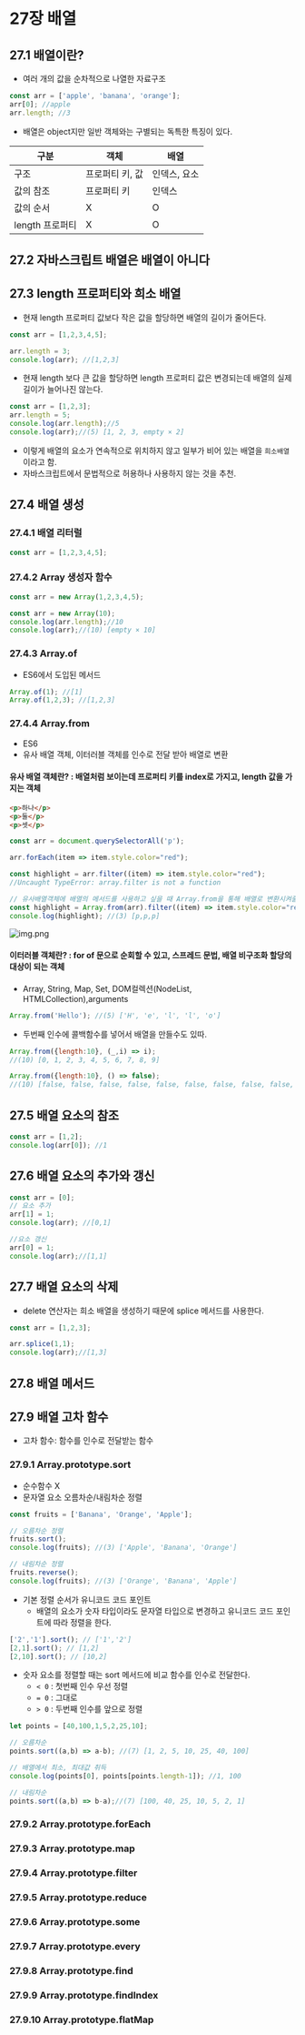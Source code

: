 # 27장 배열
## 27.1 배열이란?
- 여러 개의 값을 순차적으로 나열한 자료구조
```jsx
const arr = ['apple', 'banana', 'orange'];
arr[0]; //apple
arr.length; //3
```

- 배열은 object지만 일반 객체와는 구별되는 독특한 특징이 있다.

|구분|객체| 배열  |
|---|---|-----|
|구조|프로퍼티 키, 값|인덱스, 요소|
|값의 참조|프로퍼티 키|인덱스|
|값의 순서|X|O|
|length 프로퍼티|X|O|

## 27.2 자바스크립트 배열은 배열이 아니다

## 27.3 length 프로퍼티와 희소 배열
- 현재 length 프로퍼티 값보다 작은 값을 할당하면 배열의 길이가 줄어든다.
```jsx
const arr = [1,2,3,4,5];

arr.length = 3;
console.log(arr); //[1,2,3]
```

- 현재 length 보다 큰 값을 할당하면 length 프로퍼티 값은 변경되는데 배열의 실제 길이가 늘어나진 않는다.
```jsx
const arr = [1,2,3];
arr.length = 5;
console.log(arr.length);//5
console.log(arr);//(5) [1, 2, 3, empty × 2]
```
- 이렇게 배열의 요소가 연속적으로 위치하지 않고 일부가 비어 있는 배열을 `희소배열`이라고 함.
- 자바스크립트에서 문법적으로 허용하나 사용하지 않는 것을 추천.

## 27.4 배열 생성
### 27.4.1 배열 리터럴
```jsx
const arr = [1,2,3,4,5];
```

### 27.4.2 Array 생성자 함수
```jsx
const arr = new Array(1,2,3,4,5);

const arr = new Array(10);
console.log(arr.length);//10
console.log(arr);//(10) [empty × 10]
```
### 27.4.3 Array.of
- ES6에서 도입된 메서드
```jsx
Array.of(1); //[1]
Array.of(1,2,3); //[1,2,3]
```

### 27.4.4 Array.from
- ES6
- 유사 배열 객체, 이터러블 객체를 인수로 전달 받아 배열로 변환
#### 유사 배열 객체란? : 배열처럼 보이는데 프로퍼티 키를 index로 가지고, length 값을 가지는 객체
```html
<p>하나</p>
<p>둘</p>
<p>셋</p>
```
```jsx
const arr = document.querySelectorAll('p');

arr.forEach(item => item.style.color="red");

const highlight = arr.filter((item) => item.style.color="red");
//Uncaught TypeError: array.filter is not a function

// 유사배열객체에 배열의 메서드를 사용하고 싶을 때 Array.from을 통해 배열로 변환시켜줄 수 있다.
const highlight = Array.from(arr).filter((item) => item.style.color="red");
console.log(highlight); //(3) [p,p,p]

```
![img.png](img.png)

#### 이터러블 객체란? : for of 문으로 순회할 수 있고, 스프레드 문법, 배열 비구조화 할당의 대상이 되는 객체
- Array, String, Map, Set, DOM컬렉션(NodeList, HTMLCollection),arguments
```jsx
Array.from('Hello'); //(5) ['H', 'e', 'l', 'l', 'o']
```

- 두번째 인수에 콜백함수를 넣어서 배열을 만들수도 있따.
```jsx
Array.from({length:10}, (_,i) => i);
//(10) [0, 1, 2, 3, 4, 5, 6, 7, 8, 9]

Array.from({length:10}, () => false);
//(10) [false, false, false, false, false, false, false, false, false, false]
```

## 27.5 배열 요소의 참조
```jsx
const arr = [1,2];
console.log(arr[0]); //1
```

## 27.6 배열 요소의 추가와 갱신
```jsx
const arr = [0];
// 요소 추가
arr[1] = 1;
console.log(arr); //[0,1]

//요소 갱신
arr[0] = 1;
console.log(arr);//[1,1]
```

## 27.7 배열 요소의 삭제
- delete 연산자는 희소 배열을 생성하기 때문에 splice 메서드를 사용한다.
```jsx
const arr = [1,2,3];

arr.splice(1,1);
console.log(arr);//[1,3]
```

## 27.8 배열 메서드

## 27.9 배열 고차 함수
- 고차 함수: 함수를 인수로 전달받는 함수

### 27.9.1 Array.prototype.sort
- 순수함수 X
- 문자열 요소 오름차순/내림차순 정렬
```jsx
const fruits = ['Banana', 'Orange', 'Apple'];

// 오름차순 정렬
fruits.sort();
console.log(fruits); //(3) ['Apple', 'Banana', 'Orange']

// 내림차순 정렬
fruits.reverse();
console.log(fruits); //(3) ['Orange', 'Banana', 'Apple']
```

- 기본 정렬 순서가 유니코드 코드 포인트
  - 배열의 요소가 숫자 타입이라도 문자열 타입으로 변경하고 유니코드 코드 포인트에 따라 정렬을 한다.
```jsx
['2','1'].sort(); // ['1','2']
[2,1].sort(); // [1,2]
[2,10].sort(); // [10,2]
```

- 숫자 요소를 정렬할 때는 sort 메서드에 비교 함수를 인수로 전달한다.
  - `< 0` : 첫번째 인수 우선 정렬
  - `= 0` : 그대로
  - `> 0` : 두번째 인수를 앞으로 정렬
```jsx
let points = [40,100,1,5,2,25,10];

// 오름차순
points.sort((a,b) => a-b); //(7) [1, 2, 5, 10, 25, 40, 100]

// 배열에서 최소, 최대값 취득
console.log(points[0], points[points.length-1]); //1, 100

// 내림차순
points.sort((a,b) => b-a);//(7) [100, 40, 25, 10, 5, 2, 1]
```


### 27.9.2 Array.prototype.forEach
### 27.9.3 Array.prototype.map
### 27.9.4 Array.prototype.filter
### 27.9.5 Array.prototype.reduce
### 27.9.6 Array.prototype.some
### 27.9.7 Array.prototype.every
### 27.9.8 Array.prototype.find
### 27.9.9 Array.prototype.findIndex
### 27.9.10 Array.prototype.flatMap


